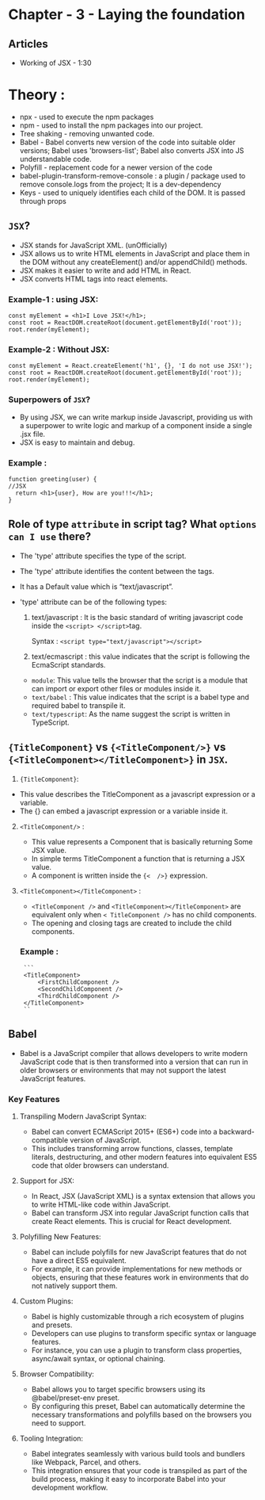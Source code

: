 # Chapter - 3 - Laying the foundation

## Articles

- Working of JSX - 1:30

# Theory :

- npx - used to execute the npm packages
- npm - used to install the npm packages into our project.
- Tree shaking - removing unwanted code.
- Babel - Babel converts new version of the code into suitable older versions; Babel uses 'browsers-list'; Babel also converts JSX into JS understandable code.
- Polyfill - replacement code for a newer version of the code
- babel-plugin-transform-remove-console : a plugin / package used to remove console.logs from the project; It is a dev-dependency
- Keys - used to uniquely identifies each child of the DOM. It is passed through props

## `JSX`?

- JSX stands for JavaScript XML. (unOfficially)
- JSX allows us to write HTML elements in JavaScript and place them in the DOM without any createElement() and/or appendChild() methods.
- JSX makes it easier to write and add HTML in React.
- JSX converts HTML tags into react elements.

### Example-1 : using JSX:

```
const myElement = <h1>I Love JSX!</h1>;
const root = ReactDOM.createRoot(document.getElementById('root'));
root.render(myElement);
```

### Example-2 : Without JSX:

```
const myElement = React.createElement('h1', {}, 'I do not use JSX!');
const root = ReactDOM.createRoot(document.getElementById('root'));
root.render(myElement);
```

### Superpowers of `JSX`?

- By using JSX, we can write markup inside Javascript, providing us with a superpower to write logic and markup of a component inside a single .jsx file.
- JSX is easy to maintain and debug.

### Example :

```
function greeting(user) {
//JSX
  return <h1>{user}, How are you!!!</h1>;
}
```

## Role of type `attribute` in script tag? What `options can I use` there?

- The 'type' attribute specifies the type of the script.
- The 'type' attribute identifies the content between the <script> and </script> tags.
- It has a Default value which is “text/javascript”.

- 'type' attribute can be of the following types:

  1. text/javascript : It is the basic standard of writing javascript code inside the `<script> </script>`tag.

     Syntax : `<script type="text/javascript"></script>`

  2. text/ecmascript : this value indicates that the script is following the EcmaScript standards.

  - `module`: This value tells the browser that the script is a module that can import or export other files or modules inside it.
  - `text/babel` : This value indicates that the script is a babel type and required babel to transpile it.
  - `text/typescript`: As the name suggest the script is written in TypeScript.

## `{TitleComponent}` vs `{<TitleComponent/>}` vs `{<TitleComponent></TitleComponent>}` in `JSX`.

1. `{TitleComponent}`:

- This value describes the TitleComponent as a javascript expression or a variable.
- The {} can embed a javascript expression or a variable inside it.

2.  `<TitleComponent/>` :

    - This value represents a Component that is basically returning Some JSX value.
    - In simple terms TitleComponent a function that is returning a JSX value.
    - A component is written inside the `{<  />}` expression.

3.  `<TitleComponent></TitleComponent>` :

    - `<TitleComponent />` and `<TitleComponent></TitleComponent>` are equivalent only when `< TitleComponent />` has no child components.
    - The opening and closing tags are created to include the child components.

    ### Example :

         ```
         <TitleComponent>
             <FirstChildComponent />
             <SecondChildComponent />
             <ThirdChildComponent />
         </TitleComponent>
         ``

## Babel

- Babel is a JavaScript compiler that allows developers to write modern JavaScript code that is then transformed into a version that can run in older browsers or environments that may not support the latest JavaScript features.

### Key Features

1. Transpiling Modern JavaScript Syntax:

   - Babel can convert ECMAScript 2015+ (ES6+) code into a backward-compatible version of JavaScript.
   - This includes transforming arrow functions, classes, template literals, destructuring, and other modern features into equivalent ES5 code that older browsers can understand.

2. Support for JSX:

   - In React, JSX (JavaScript XML) is a syntax extension that allows you to write HTML-like code within JavaScript.
   - Babel can transform JSX into regular JavaScript function calls that create React elements. This is crucial for React development.

3. Polyfilling New Features:

   - Babel can include polyfills for new JavaScript features that do not have a direct ES5 equivalent.
   - For example, it can provide implementations for new methods or objects, ensuring that these features work in environments that do not natively support them.

4. Custom Plugins:

   - Babel is highly customizable through a rich ecosystem of plugins and presets.
   - Developers can use plugins to transform specific syntax or language features.
   - For instance, you can use a plugin to transform class properties, async/await syntax, or optional chaining.

5. Browser Compatibility:

   - Babel allows you to target specific browsers using its @babel/preset-env preset.
   - By configuring this preset, Babel can automatically determine the necessary transformations and polyfills based on the browsers you need to support.

6. Tooling Integration:

   - Babel integrates seamlessly with various build tools and bundlers like Webpack, Parcel, and others.
   - This integration ensures that your code is transpiled as part of the build process, making it easy to incorporate Babel into your development workflow.

